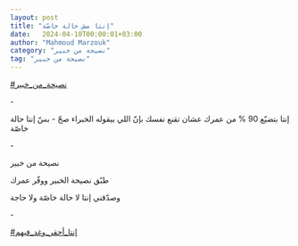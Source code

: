 ```yaml
---
layout: post
title: "إنتا مش حالة خاصّة"
date:   2024-04-10T00:00:01+03:00
author: "Mahmoud Marzouk"
category: "نصيحة من خبير"
tag: "نصيحة من خبير"
---
```



[<u>\#نصيحة\_من\_خبير</u>](https://www.facebook.com/hashtag/%D9%86%D8%B5%D9%8A%D8%AD%D8%A9_%D9%85%D9%86_%D8%AE%D8%A8%D9%8A%D8%B1?__eep__=6&__cft__%5b0%5d=AZWYAXMVDi2a-BOg1_VE_5KO6Q2Hv_5yTogm1Kxm6GGPLriwKjpfQa3I7RyNdgwkjeQ12L8y0M_wdNLuULld-jwvquu1md4vEfHgQSNGUlXEXQkx1BPEf4jeerHhxSqLE9paegHdVk5hr-WO8-f0f7SMO3c1muQ3lt0ZSkZmnGGDBc6TrPBYivWymnT-uOdXPxo&__tn__=*NK-R)

\-

إنتا بتضيّع 90 % من عمرك عشان تقنع نفسك بإنّ اللي بيقوله
الخبراء صحّ - بسّ إنتا حالة خاصّة

\-

نصيحة من خبير

طبّق نصيحة الخبير ووفّر عمرك

وصدّقني إنتا لا حالة خاصّة ولا حاجة

\-

[<u>\#إنتا\_أحقر\_وغد\_فيهم</u>](https://www.facebook.com/hashtag/%D8%A5%D9%86%D8%AA%D8%A7_%D8%A3%D8%AD%D9%82%D8%B1_%D9%88%D8%BA%D8%AF_%D9%81%D9%8A%D9%87%D9%85?__eep__=6&__cft__%5b0%5d=AZWYAXMVDi2a-BOg1_VE_5KO6Q2Hv_5yTogm1Kxm6GGPLriwKjpfQa3I7RyNdgwkjeQ12L8y0M_wdNLuULld-jwvquu1md4vEfHgQSNGUlXEXQkx1BPEf4jeerHhxSqLE9paegHdVk5hr-WO8-f0f7SMO3c1muQ3lt0ZSkZmnGGDBc6TrPBYivWymnT-uOdXPxo&__tn__=*NK-R)
